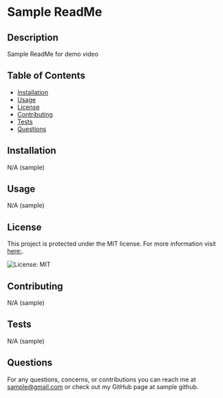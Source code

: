 # Sample ReadMe


  ## Description 

Sample ReadMe for demo video

  ## Table of Contents

 * [Installation](#installation)
 * [Usage](#usage)
 * [License](#license)
 * [Contributing](#contributing)
 * [Tests](#tests)
 * [Questions](#questions)

  ## Installation

N/A (sample)

  ## Usage

N/A (sample)

  ## License

This project is protected under the MIT license.
 For more information visit [here:](https://opensource.org/licenses/MIT). 

![License: MIT](https://img.shields.io/badge/License-MIT-yellow.svg)

  ## Contributing

N/A (sample)

  ## Tests

N/A (sample)

  ## Questions

 For any questions, concerns, or contributions you can reach me at
  sample@gmail.com or check out my GitHub page at sample github.
